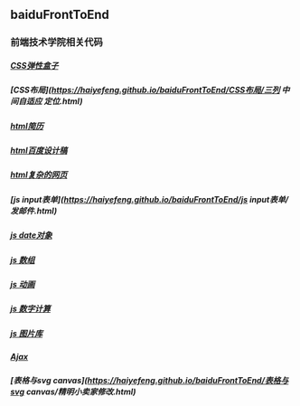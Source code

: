 baiduFrontToEnd
-------
### 前端技术学院相关代码

##### [CSS弹性盒子](https://haiyefeng.github.io/baiduFrontToEnd/弹性盒子/design.html)

##### [CSS布局](https://haiyefeng.github.io/baiduFrontToEnd/CSS布局/三列 中间自适应 定位.html)

##### [html简历](https://haiyefeng.github.io/baiduFrontToEnd/html简历/resume.html)

##### [html百度设计稿](https://haiyefeng.github.io/baiduFrontToEnd/百度设计稿/welcome.html)

##### [html复杂的网页](https://haiyefeng.github.io/baiduFrontToEnd/复杂网页/微信.html)

##### [js input表单](https://haiyefeng.github.io/baiduFrontToEnd/js input表单/发邮件.html)

##### [js date对象](https://haiyefeng.github.io/baiduFrontToEnd/jsdate对象/time.html)

##### [js 数组](https://haiyefeng.github.io/baiduFrontToEnd/数组/10数组.html)

##### [js 动画](https://haiyefeng.github.io/baiduFrontToEnd/js动画/sprite/淡出.html)

##### [js 数字计算](https://haiyefeng.github.io/baiduFrontToEnd/js数字计算/九九乘法表.html)

##### [js 图片库](https://haiyefeng.github.io/baiduFrontToEnd/图片库/图片库.html)

##### [Ajax](https://haiyefeng.github.io/baiduFrontToEnd/Ajax/ajax.html)

##### [表格与svg canvas](https://haiyefeng.github.io/baiduFrontToEnd/表格与svg canvas/精明小卖家修改.html)
